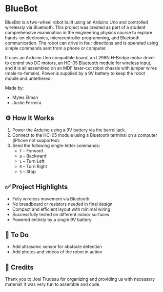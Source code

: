 # BlueBot

BlueBot is a two-wheel robot built using an Arduino Uno and controlled wirelessly via Bluetooth. This project was created as part of a student comprehensive examination in the engineering physics course to explore hands-on electronics, microcontroller programming, and Bluetooth communication. The robot can drive in four directions and is operated using simple commands sent from a phone or computer.

It uses an Arduino Uno compatible board, an L298N H-Bridge motor driver to control two DC motors, an HC-05 Bluetooth module for wireless input, and it is all assembled on an MDF laser-cut robot chassis with jumper wires (male-to-female). Power is supplied by a 9V battery to keep the robot mobile and untethered.

Made by:
- Myles Elman
- Justin Ferreira

## ⚙️ How It Works

1. Power the Arduino using a 9V battery via the barrel jack.
2. Connect to the HC-05 module using a Bluetooth terminal on a computer (iPhone not supported).
3. Send the following single-letter commands:
   - `F` – Forward
   - `B` – Backward
   - `L` – Turn Left
   - `R` – Turn Right
   - `S` – Stop

## ✅ Project Highlights

- Fully wireless movement via Bluetooth
- No breadboard or resistors needed in final design
- Compact and efficient layout with minimal wiring
- Successfully tested on different indoor surfaces
- Powered entirely by a single 9V battery

## 🔧 To Do

- Add ultrasonic sensor for obstacle detection
- Add photos and videos of the robot in action

## 🙌 Credits

Thank you to Joel Trudeau for organizing and providing us with necessary material! It was very fun to assemble and code.

